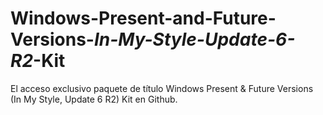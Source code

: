 # Windows-Present-and-Future-Versions-_In-My-Style-Update-6-R2_-Kit
El acceso exclusivo paquete de título Windows Present &amp; Future Versions (In My Style, Update 6 R2) Kit en Github.
